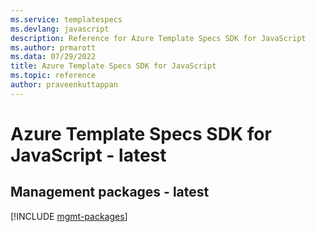 ```yaml
---
ms.service: templatespecs
ms.devlang: javascript
description: Reference for Azure Template Specs SDK for JavaScript
ms.author: prmarott
ms.data: 07/29/2022
title: Azure Template Specs SDK for JavaScript
ms.topic: reference
author: praveenkuttappan
---
```

# Azure Template Specs SDK for JavaScript - latest

## Management packages - latest
[!INCLUDE [mgmt-packages](template-specs-mgmt-index.md)]